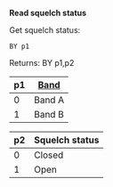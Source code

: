 __Read squelch status__

Get squelch status:

	BY p1

Returns: BY p1,p2

| p1  | [Band](/tables/band.md) |
| --- | --- |
| 0 | Band A |
| 1 | Band B |

| p2  | Squelch status |
| --- | --- |
| 0 | Closed |
| 1 | Open   |
